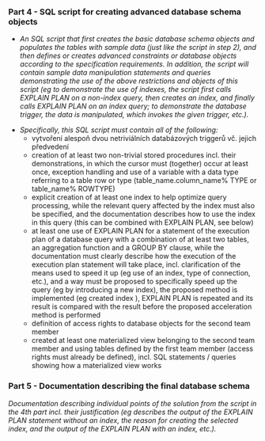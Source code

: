 ### Part 4 - SQL script for creating advanced database schema objects

* *An SQL script that first creates the basic database schema objects and populates the tables with sample data (just like the script in step 2), and then defines or creates advanced constraints or database objects according to the specification requirements. In addition, the script will contain sample data manipulation statements and queries demonstrating the use of the above restrictions and objects of this script (eg to demonstrate the use of indexes, the script first calls EXPLAIN PLAN on a non-index query, then creates an index, and finally calls EXPLAIN PLAN on an index query; to demonstrate the database trigger, the data is manipulated, which invokes the given trigger, etc.).*
- *Specifically, this SQL script must contain all of the following:*
    - vytvoření alespoň dvou netriviálních databázových triggerů vč. jejich předvedení
    - creation of at least two non-trivial stored procedures incl. their demonstrations, in which the cursor must (together) occur at least once, exception handling and use of a variable with a data type referring to a table row or type (table_name.column_name% TYPE or table_name% ROWTYPE)
    - explicit creation of at least one index to help optimize query processing, while the relevant query affected by the index must also be specified, and the documentation describes how to use the index in this query (this can be combined with EXPLAIN PLAN, see below)
    - at least one use of EXPLAIN PLAN for a statement of the execution plan of a database query with a combination of at least two tables, an aggregation function and a GROUP BY clause, while the documentation must clearly describe how the execution of the execution plan statement will take place, incl. clarification of the means used to speed it up (eg use of an index, type of connection, etc.), and a way must be proposed to specifically speed up the query (eg by introducing a new index), the proposed method is implemented (eg created index ), EXPLAIN PLAN is repeated and its result is compared with the result before the proposed acceleration method is performed
    - definition of access rights to database objects for the second team member
    - created at least one materialized view belonging to the second team member and using tables defined by the first team member (access rights must already be defined), incl. SQL statements / queries showing how a materialized view works


### Part 5 - Documentation describing the final database schema

*Documentation describing individual points of the solution from the script in the 4th part incl. their justification (eg describes the output of the EXPLAIN PLAN statement without an index, the reason for creating the selected index, and the output of the EXPLAIN PLAN with an index, etc.).*
